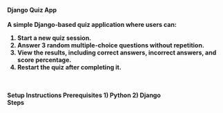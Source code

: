 <b> Django Quiz App <b>
<br>
<br>
A simple Django-based quiz application where users can:
1) Start a new quiz session.
2) Answer 3 random multiple-choice questions without repetition.
3) View the results, including correct answers, incorrect answers, and score percentage.
4) Restart the quiz after completing it.
<br>
<br>
<b>Setup Instructions<b>
<b>Prerequisites<b>
1) Python
2) Django
<br>
<b>Steps<b>

